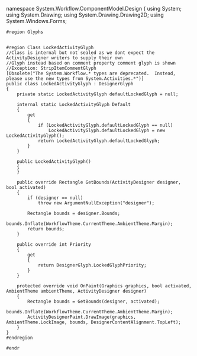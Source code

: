 namespace System.Workflow.ComponentModel.Design
{
    using System;
    using System.Drawing;
    using System.Drawing.Drawing2D;
    using System.Windows.Forms;

    #region Glyphs


    #region Class LockedActivityGlyph
    //Class is internal but not sealed as we dont expect the ActivityDesigner writers to supply their own
    //Glyph instead based on comment property comment glyph is shown
    //Exception: StripItemCommentGlyph
    [Obsolete("The System.Workflow.* types are deprecated.  Instead, please use the new types from System.Activities.*")]
    public class LockedActivityGlyph : DesignerGlyph
    {
        private static LockedActivityGlyph defaultLockedGlyph = null;

        internal static LockedActivityGlyph Default
        {
            get
            {
                if (LockedActivityGlyph.defaultLockedGlyph == null)
                    LockedActivityGlyph.defaultLockedGlyph = new LockedActivityGlyph();
                return LockedActivityGlyph.defaultLockedGlyph;
            }
        }

        public LockedActivityGlyph()
        {
        }

        public override Rectangle GetBounds(ActivityDesigner designer, bool activated)
        {
            if (designer == null)
                throw new ArgumentNullException("designer");

            Rectangle bounds = designer.Bounds;
            bounds.Inflate(WorkflowTheme.CurrentTheme.AmbientTheme.Margin);
            return bounds;
        }

        public override int Priority
        {
            get
            {
                return DesignerGlyph.LockedGlyphPriority;
            }
        }

        protected override void OnPaint(Graphics graphics, bool activated, AmbientTheme ambientTheme, ActivityDesigner designer)
        {
            Rectangle bounds = GetBounds(designer, activated);
            bounds.Inflate(WorkflowTheme.CurrentTheme.AmbientTheme.Margin);
            ActivityDesignerPaint.DrawImage(graphics, AmbientTheme.LockImage, bounds, DesignerContentAlignment.TopLeft);
        }
    }
    #endregion

    #endr